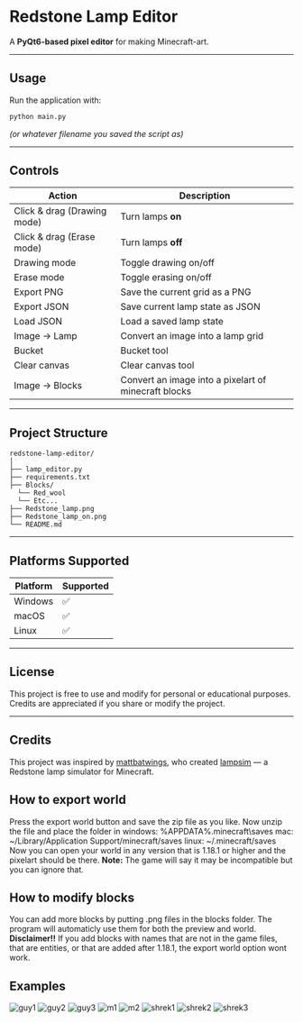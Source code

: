 # Redstone Lamp Editor

A **PyQt6-based pixel editor** for making Minecraft-art.

---

## Usage

Run the application with:

```bash
python main.py
```

*(or whatever filename you saved the script as)*

---

## Controls

| Action                          | Description                       |
| ------------------------------- | --------------------------------- |
| Click & drag (Drawing mode) | Turn lamps **on**                                     |
| Click & drag (Erase mode)    | Turn lamps **off**                                   |
| Drawing mode                 | Toggle drawing on/off                                |
| Erase mode                   | Toggle erasing on/off                                |
| Export PNG                   | Save the current grid as a PNG                       |
| Export JSON                  | Save current lamp state as JSON                      |
| Load JSON                    | Load a saved lamp state                              |
| Image → Lamp                 | Convert an image into a lamp grid                    |
| Bucket                       | Bucket tool                                          |
| Clear canvas                 | Clear canvas tool                                    |
| Image → Blocks               | Convert an image into a pixelart of minecraft blocks |

---

## Project Structure

```
redstone-lamp-editor/
│
├── lamp_editor.py
├── requirements.txt
├── Blocks/
  └── Red_wool
  └── Etc...
├── Redstone_lamp.png
├── Redstone_lamp_on.png
└── README.md

```

---

## Platforms Supported

| Platform   | Supported |
| ---------- | --------- |
| Windows | ✅         |
| macOS   | ✅         |
| Linux   | ✅         |

---

## License

This project is free to use and modify for personal or educational purposes.
Credits are appreciated if you share or modify the project.

---

## Credits

This project was inspired by [mattbatwings](https://github.com/mattbatwings),
who created [lampsim](https://github.com/mattbatwings/lampsim) — a Redstone lamp simulator for Minecraft.

## How to export world

Press the export world button and save the zip file as you like. Now unzip the file and place the folder in
windows: %APPDATA%\.minecraft\saves
mac: ~/Library/Application Support/minecraft/saves
linux: ~/.minecraft/saves
Now you can open your world in any version that is 1.18.1 or higher and the pixelart should be there.
**Note:** The game will say it may be incompatible but you can ignore that.

## How to modify blocks
You can add more blocks by putting .png files in the blocks folder. The program will automaticly use them for both the preview and world. **Disclaimer!!** If you add blocks with names that are not in the game files, that are entities, or that are added after 1.18.1, the export world option wont work.

## Examples

![guy1](examples/guy1.png)
![guy2](examples/guy2.png)
![guy3](examples/guy3.png)
![m1](examples/m1.png)
![m2](examples/m2.png)
![shrek1](examples/shrek1.png)
![shrek2](examples/shrek2.png)
![shrek3](examples/shrek3.png)
